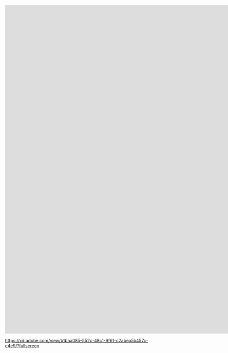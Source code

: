 <iframe width="1920" height="1080" src="https://xd.adobe.com/embed/b1baa085-552c-48c1-9f61-c2abea5b457c-e4e9/?fullscreen" frameborder="0" allowfullscreen></iframe>

https://xd.adobe.com/view/b1baa085-552c-48c1-9f61-c2abea5b457c-e4e9/?fullscreen 